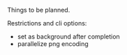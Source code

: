 Things to be planned.

Restrictions and cli options:
- set as background after completion
- parallelize png encoding

